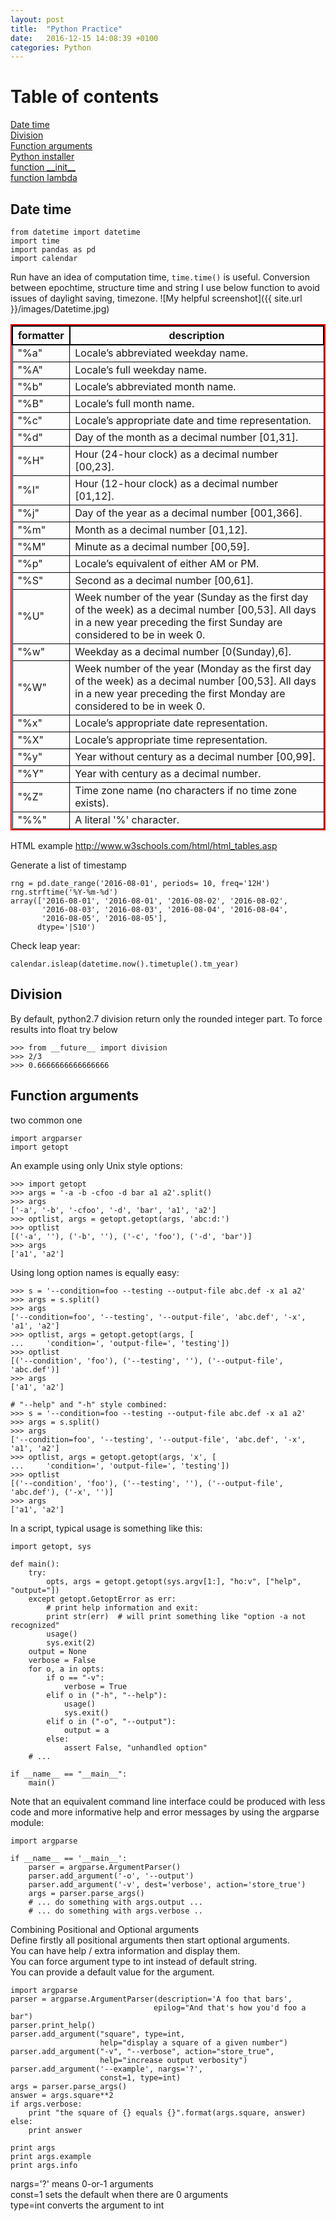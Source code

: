```yaml
---
layout: post
title:  "Python Practice"
date:   2016-12-15 14:08:39 +0100
categories: Python
---
```


# Table of contents  
[Date time](#datetime)  
[Division](#division)  
[Function arguments](#argparser)  
[Python installer](#pythoninstaller)  
[function \_\_init\_\_](#init)  
[function lambda](#lambda)  

## Date time <a name="datetime"></a>

```
from datetime import datetime  
import time  
import pandas as pd
import calendar
```  

Run have an idea of computation time, `time.time()` is useful.
Conversion between epochtime, structure time and string I use below function to avoid issues of daylight saving, timezone.
![My helpful screenshot]({{ site.url }}/images/Datetime.jpg)

<style>
table{
    border-collapse: collapse;
    border-spacing: 0;
    border:2px solid #ff0000;
}

th{
    border:2px solid #000000;
}

td{
    border:1px solid #000000;
}
</style>


|formatter    | description                           |
| ------------|---------------------------------------|
|"%a"		|Locale’s abbreviated weekday name.		| 
|"%A"		|Locale’s full weekday name.		| 
|"%b"		|Locale’s abbreviated month name.		| 
|"%B"		|Locale’s full month name.		| 
|"%c"		|Locale’s appropriate date and time representation.		| 
|"%d"		|Day of the month as a decimal number [01,31].		| 
|"%H"		|Hour (24-hour clock) as a decimal number [00,23].		| 
|"%I"		|Hour (12-hour clock) as a decimal number [01,12].		| 
|"%j"		|Day of the year as a decimal number [001,366].		| 
|"%m"		|Month as a decimal number [01,12].		| 
|"%M"		|Minute as a decimal number [00,59].		| 
|"%p"		|Locale’s equivalent of either AM or PM.		|
|"%S"		|Second as a decimal number [00,61].		|
|"%U"		|Week number of the year (Sunday as the first day of the week) as a decimal number [00,53]. All days in a new year preceding the first Sunday are considered to be in week 0.		|
|"%w"		|Weekday as a decimal number [0(Sunday),6].		| 
|"%W"		|Week number of the year (Monday as the first day of the week) as a decimal number [00,53]. All days in a new year preceding the first Monday are considered to be in week 0.		|
|"%x"		|Locale’s appropriate date representation.		| 
|"%X"		|Locale’s appropriate time representation.		| 
|"%y"		|Year without century as a decimal number [00,99].		| 
|"%Y"		|Year with century as a decimal number.		| 
|"%Z"		|Time zone name (no characters if no time zone exists).		| 
|"%%"		|A literal '%' character.		|

HTML example
http://www.w3schools.com/html/html_tables.asp

Generate a list of timestamp  

```
rng = pd.date_range('2016-08-01', periods= 10, freq='12H')
rng.strftime('%Y-%m-%d')   
array(['2016-08-01', '2016-08-01', '2016-08-02', '2016-08-02',  
       '2016-08-03', '2016-08-03', '2016-08-04', '2016-08-04',  
       '2016-08-05', '2016-08-05'],  
      dtype='|S10')  
```  
 
Check leap year:  

```
calendar.isleap(datetime.now().timetuple().tm_year)
```  

## Division <a name="division"></a>  
By default, python2.7 division return only the rounded integer part. To force results into float try below

```
>>> from __future__ import division
>>> 2/3
>>> 0.6666666666666666
```  


## Function arguments <a name="argparser"></a>  
two common one  

```
import argparser
import getopt
```  

An example using only Unix style options:  

```
>>> import getopt
>>> args = '-a -b -cfoo -d bar a1 a2'.split()
>>> args
['-a', '-b', '-cfoo', '-d', 'bar', 'a1', 'a2']
>>> optlist, args = getopt.getopt(args, 'abc:d:')
>>> optlist
[('-a', ''), ('-b', ''), ('-c', 'foo'), ('-d', 'bar')]
>>> args
['a1', 'a2']
```    

Using long option names is equally easy:

```
>>> s = '--condition=foo --testing --output-file abc.def -x a1 a2'
>>> args = s.split()
>>> args
['--condition=foo', '--testing', '--output-file', 'abc.def', '-x', 'a1', 'a2']
>>> optlist, args = getopt.getopt(args, [
...     'condition=', 'output-file=', 'testing'])
>>> optlist
[('--condition', 'foo'), ('--testing', ''), ('--output-file', 'abc.def')]
>>> args
['a1', 'a2']

# "--help" and "-h" style combined:
>>> s = '--condition=foo --testing --output-file abc.def -x a1 a2'
>>> args = s.split()
>>> args
['--condition=foo', '--testing', '--output-file', 'abc.def', '-x', 'a1', 'a2']
>>> optlist, args = getopt.getopt(args, 'x', [
...     'condition=', 'output-file=', 'testing'])
>>> optlist
[('--condition', 'foo'), ('--testing', ''), ('--output-file', 'abc.def'), ('-x', '')]
>>> args
['a1', 'a2']

```    

In a script, typical usage is something like this:

```
import getopt, sys

def main():
    try:
        opts, args = getopt.getopt(sys.argv[1:], "ho:v", ["help", "output="])
    except getopt.GetoptError as err:
        # print help information and exit:
        print str(err)  # will print something like "option -a not recognized"
        usage()
        sys.exit(2)
    output = None
    verbose = False
    for o, a in opts:
        if o == "-v":
            verbose = True
        elif o in ("-h", "--help"):
            usage()
            sys.exit()
        elif o in ("-o", "--output"):
            output = a
        else:
            assert False, "unhandled option"
    # ...

if __name__ == "__main__":
    main()
```   

Note that an equivalent command line interface could be produced with less code and more informative help and error messages by using the argparse module:

```
import argparse

if __name__ == '__main__':
    parser = argparse.ArgumentParser()
    parser.add_argument('-o', '--output')
    parser.add_argument('-v', dest='verbose', action='store_true')
    args = parser.parse_args()
    # ... do something with args.output ...
    # ... do something with args.verbose ..    
```  

Combining Positional and Optional arguments  
Define firstly all positional arguments then start optional arguments.      
You can have help / extra information and display them.   
You can force argument type to int instead of default string.    
You can provide a default value for the argument.    

```
import argparse
parser = argparse.ArgumentParser(description='A foo that bars',
                                epilog="And that's how you'd foo a bar")  
parser.print_help()                   
parser.add_argument("square", type=int,  
                    help="display a square of a given number")
parser.add_argument("-v", "--verbose", action="store_true",  
                    help="increase output verbosity")  
parser.add_argument('--example', nargs='?',    
                    const=1, type=int)                     
args = parser.parse_args()  
answer = args.square**2  
if args.verbose:  
    print "the square of {} equals {}".format(args.square, answer)  
else:  
    print answer  
    
print args
print args.example
print args.info
```   

nargs='?' means 0-or-1 arguments  
const=1 sets the default when there are 0 arguments  
type=int converts the argument to int  





